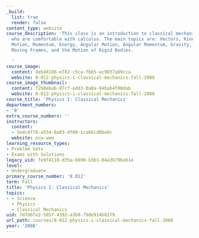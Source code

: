 ```yaml
---
_build:
  list: true
  render: false
content_type: website
course_description: 'This class is an introduction to classical mechanics for students
  who are comfortable with calculus. The main topics are: Vectors, Kinematics, Forces,
  Motion, Momentum, Energy, Angular Motion, Angular Momentum, Gravity, Planetary Motion,
  Moving Frames, and the Motion of Rigid Bodies.

  '
course_image:
  content: deb48186-e782-c5ca-fb65-ac9037a69cca
  website: 8-012-physics-i-classical-mechanics-fall-2008
course_image_thumbnail:
  content: f298ebab-87cf-edd3-0a8a-94bab4f00dab
  website: 8-012-physics-i-classical-mechanics-fall-2008
course_title: 'Physics I: Classical Mechanics'
department_numbers:
- '8'
extra_course_numbers: ''
instructors:
  content:
  - 5edc4f78-a554-8a03-df00-1ca66cd0ba9c
  website: ocw-www
learning_resource_types:
- Problem Sets
- Exams with Solutions
legacy_uid: fe9f4118-d35a-6690-b3b1-04a3b79ba61e
level:
- Undergraduate
primary_course_number: '8.012'
term: Fall
title: 'Physics I: Classical Mechanics'
topics:
- - Science
  - Physics
  - Classical Mechanics
uid: 7dfd6fe2-585f-4392-a3b9-79de914b82f9
url_path: courses/8-012-physics-i-classical-mechanics-fall-2008
year: '2008'
---
```

